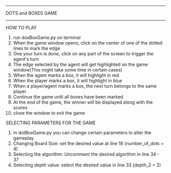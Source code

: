 
********************
DOTS and BOXES GAME
********************

HOW TO PLAY
1) run doxBoxGame.py on terminal
2) When the game window opens, click on the center of one of the dotted lines to mark the edge
3) One your turn is done, click on any part of the screen to trigger the agent's turn
4) The edge selected by the agent will get highlighted on the game window(This might take some time in certain cases)
5) When the agent marks a box, it will highlight in red
6) When the player marks a box, it will highlight in blue
7) When a player/agent marks a box, the next turn belongs to the same player
8) Continue the game until all boxes have been marked
9) At the end of the game, the winner will be displayed along with the scores
10) close the window to exit the game


SELECTING PARAMETERS FOR THE GAME
1) in dotBoxGame.py you can change certain parameters to alter the gameplay
2) Changing Board Size: set the desired value at line 18 (number_of_dots = 4)
3) Selecting the algorithm: Uncomment the desired algorithm in line 34 - 37
4) Selecting depth value: select the desired value in line 33 (depth_2 = 2)

